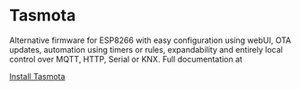 # Tasmota
Alternative firmware for ESP8266 with easy configuration using webUI, OTA updates, automation using timers or rules, expandability and entirely local control over MQTT, HTTP, Serial or KNX. Full documentation at

<a href="https://arendst.github.io/Tasmota/" target='_blank'>Install Tasmota</a>
